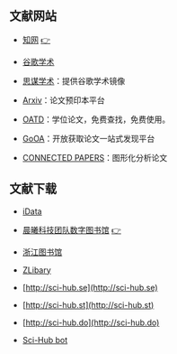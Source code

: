 ## 文献网站

- [知网](https://www.cnki.net/) [👉](/zy/知网账号.md)

- [谷歌学术](https://scholar.google.com/)

- [思谋学术](https://ac.scmor.com/)：提供谷歌学术镜像

- [Arxiv](https://arxiv.org/)：论文预印本平台


- [OATD](https://oatd.org/)：学位论文，免费查找，免费使用。

- [GoOA](http://gooa.las.ac.cn/)：开放获取论文一站式发现平台

- [CONNECTED PAPERS](https://www.connectedpapers.com/)：图形化分析论文

## 文献下载

- [iData](https://www.cn-ki.net/)

- [晨曦科技团队数字图书馆](https://31sanyi.neocities.org/zwsjk.html) [👉](https://31sanyi.neocities.org/ZW/zw/zw16.html)

- [浙江图书馆](https://www.zjlib.cn/)

- [ZLibary](http://libgen.bban.top/)

- [http://sci-hub.se](http://sci-hub.se)

- [http://sci-hub.st](http://sci-hub.st)

- [http://sci-hub.do](http://sci-hub.do)

- [Sci-Hub bot](https://t.me/scihubot)
